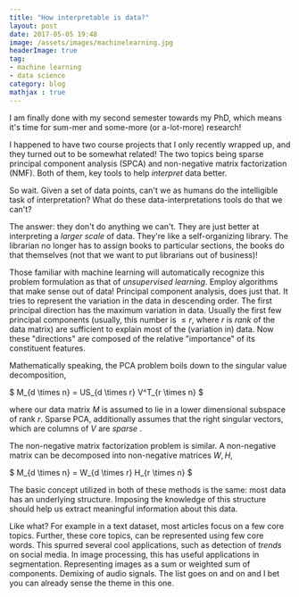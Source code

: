 ```yaml
---
title: "How interpretable is data?"
layout: post
date: 2017-05-05 19:48
image: /assets/images/machinelearning.jpg
headerImage: true
tag:
- machine learning
- data science
category: blog
mathjax : true
---
```


I am finally done with my second semester towards my PhD, which means it's time for sum-mer and some-more (or a-lot-more) research!

I happened to have two course projects that I only recently wrapped up, and they turned out to be somewhat related! The two topics being sparse principal component analysis (SPCA) and non-negative matrix factorization (NMF). Both of them, key tools to help _interpret_ data better.

So wait. Given a set of data points, can't we as humans do the intelligible task of interpretation? What do these data-interpretations tools do that we can't?

The answer: they don't do anything we can't. They are just better at interpreting a _larger scale_ of data. They're like a self-organizing library. The librarian no longer has to assign books to particular sections, the books do that themselves (not that we want to put librarians out of business)!

Those familiar with machine learning will automatically recognize this problem formulation as that of _unsupervised learning_. Employ algorithms that make sense out of data! Principal component analysis, does just that. It tries to represent the variation in the data in descending order. The first principal direction has the maximum variation in data. Usually the first few principal components (usually, this number is $\leq r$, where $r$ is _rank_ of the data matrix) are sufficient to explain most of the (variation in) data. Now these "directions" are composed of the relative "importance" of its constituent features.

Mathematically speaking, the PCA problem boils down to the singular value decomposition,

$ M_{d \times n} = US_{d \times r} V^T_{r \times n} $

where our data matrix $M$ is assumed to lie in a lower dimensional subspace of rank $r$. Sparse PCA, additionally assumes that the right singular vectors, which are columns of $V$ are _sparse_ .

The non-negative matrix factorization problem is similar. A non-negative matrix can be decomposed into non-negative matrices $W,H$,

$ M_{d \times n} = W_{d \times r} H_{r \times n} $

The basic concept utilized in both of these methods is the same: most data has an underlying structure. Imposing the knowledge of this structure should help us extract meaningful information about this data.

Like what? For example in a text dataset, most articles focus on a few core topics. Further, these core topics, can be represented using few core words. This spurred several cool applications, such as detection of _trends_ on social media. In image processing, this has useful applications in segmentation. Representing images as a sum or weighted sum of components. Demixing of audio signals. The list goes on and on and I bet you can already sense the theme in this one.
